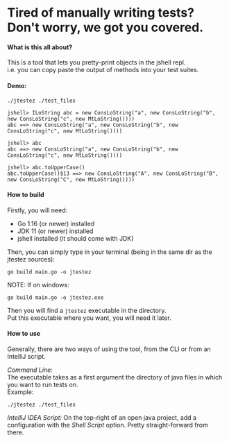 # Tired of manually writing tests? Don't worry, we got you covered.
#### What is this all about?
This is a tool that lets you pretty-print objects in the jshell repl.  
i.e. you can copy paste the output of methods into your test suites.  

#### Demo:
```
./jtestez ./test_files
```
```
jshell> ILoString abc = new ConsLoString("a", new ConsLoString("b", new ConsLoString("c", new MtLoString())))
abc ==> new ConsLoString("a", new ConsLoString("b", new ConsLoString("c", new MtLoString())))

jshell> abc
abc ==> new ConsLoString("a", new ConsLoString("b", new ConsLoString("c", new MtLoString())))

jshell> abc.toUpperCase()
abc.toUpperCase()$13 ==> new ConsLoString("A", new ConsLoString("B", new ConsLoString("C", new MtLoString())))
```

#### How to build
Firstly, you will need:
 - Go 1.16 (or newer) installed
 - JDK 11 (or newer) installed
 - jshell installed (it should come with JDK)

Then, you can simply type in your terminal (being in the same dir as the jtestez sources):
```
go build main.go -o jtestez
```
NOTE: If on windows:
```
go build main.go -o jtestez.exe
```
Then you will find a `jtestez` executable in the directory.  
Put this executable where you want, you will need it later.

#### How to use
Generally, there are two ways of using the tool, from the CLI or from an IntelliJ script.  

*Command Line*:  
The executable takes as a first argument the directory of java files in which you want to run tests on.  
Example:
```
./jtestez ./test_files
```
*IntelliJ IDEA Script:*
On the top-right of an open java project, add a configuration with the *Shell Script* option. Pretty straight-forward from there.
